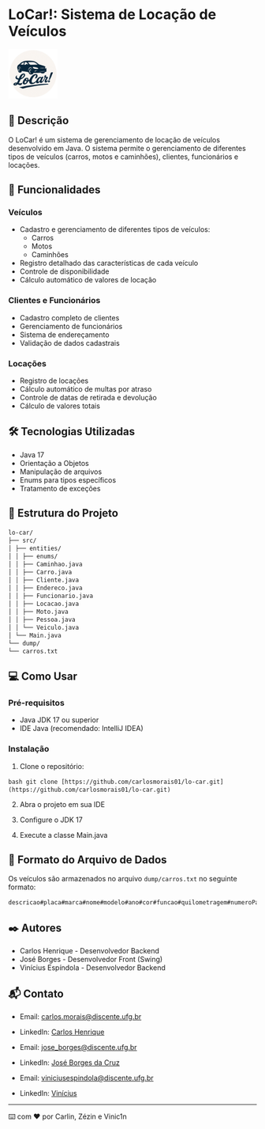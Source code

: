 # LoCar!: Sistema de Locação de Veículos

<img src="src/images/logo.png" width="100" alt="Logo" />

## 📝 Descrição
O LoCar! é um sistema de gerenciamento de locação de veículos desenvolvido em Java. O sistema permite o gerenciamento de diferentes tipos de veículos (carros, motos e caminhões), clientes, funcionários e locações.

## 🚗 Funcionalidades

### Veículos
- Cadastro e gerenciamento de diferentes tipos de veículos:
  - Carros
  - Motos
  - Caminhões
- Registro detalhado das características de cada veículo
- Controle de disponibilidade
- Cálculo automático de valores de locação

### Clientes e Funcionários
- Cadastro completo de clientes
- Gerenciamento de funcionários
- Sistema de endereçamento
- Validação de dados cadastrais

### Locações
- Registro de locações
- Cálculo automático de multas por atraso
- Controle de datas de retirada e devolução
- Cálculo de valores totais

## 🛠️ Tecnologias Utilizadas
- Java 17
- Orientação a Objetos
- Manipulação de arquivos
- Enums para tipos específicos
- Tratamento de exceções

## 📁 Estrutura do Projeto
```
lo-car/ 
├── src/  
│ ├── entities/ 
│ │ ├── enums/ 
│ │ ├── Caminhao.java 
│ │ ├── Carro.java 
│ │ ├── Cliente.java 
│ │ ├── Endereco.java 
│ │ ├── Funcionario.java 
│ │ ├── Locacao.java 
│ │ ├── Moto.java 
│ │ ├── Pessoa.java 
│ │ └── Veiculo.java 
│ └── Main.java 
└── dump/ 
└── carros.txt
``` 

## 💻 Como Usar

### Pré-requisitos
- Java JDK 17 ou superior
- IDE Java (recomendado: IntelliJ IDEA)

### Instalação
1. Clone o repositório:
```
bash git clone [https://github.com/carlosmorais01/lo-car.git](https://github.com/carlosmorais01/lo-car.git)
``` 

2. Abra o projeto em sua IDE

3. Configure o JDK 17

4. Execute a classe Main.java

## 📄 Formato do Arquivo de Dados
Os veículos são armazenados no arquivo `dump/carros.txt` no seguinte formato:
```
descricao#placa#marca#nome#modelo#ano#cor#funcao#quilometragem#numeroPassageiros#consumo#velocidadeMax#automatico#combustivel#tracao#assentos#airBag#caminhoFoto#potencia#vidroEletrico#arCondicionado#multimidia#usb#vidroFume#peso#engate#direcaoHidraulica#valorDiario#portas#aerofolio
```

## ✒️ Autores
- Carlos Henrique - Desenvolvedor Backend
- José Borges - Desenvolvedor Front (Swing)
- Vinícius Espíndola - Desenvolvedor Backend

## 📬 Contato
- Email: carlos.morais@discente.ufg.br
- LinkedIn: [Carlos Henrique](https://www.linkedin.com/in/carlos-henrique-alves-morais-74040527b/)


- Email: jose_borges@discente.ufg.br
- LinkedIn: [José Borges da Cruz](https://www.linkedin.com/in/www.linkedin.com/in/josé-borges-da-cruz-3a7284369/)


- Email: viniciusespindola@discente.ufg.br
- LinkedIn: [Vinícius](www.linkedin.com/in/viniciusespindola1011)

---
⌨️ com ❤️ por Carlin, Zézin e Vinic1n